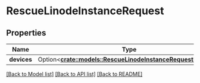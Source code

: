 # RescueLinodeInstanceRequest

## Properties

Name | Type | Description | Notes
------------ | ------------- | ------------- | -------------
**devices** | Option<[**crate::models::RescueLinodeInstanceRequestDevices**](rescueLinodeInstance_request_devices.md)> |  | [optional]

[[Back to Model list]](../README.md#documentation-for-models) [[Back to API list]](../README.md#documentation-for-api-endpoints) [[Back to README]](../README.md)


